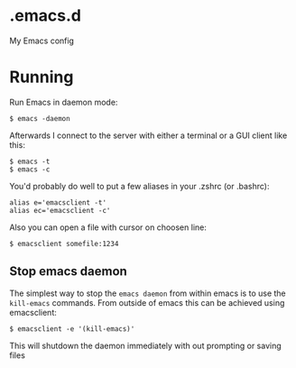 # .emacs.d
My Emacs config

# Running

Run Emacs in daemon mode:
    
    $ emacs -daemon
    
Afterwards I connect to the server with either a terminal or a GUI client like this:

    $ emacs -t
    $ emacs -c

You'd probably do well to put a few aliases in your .zshrc (or .bashrc):

    alias e='emacsclient -t'
    alias ec='emacsclient -c'

Also you can open a file with cursor on choosen line:

    $ emacsclient somefile:1234

## Stop emacs daemon

The simplest way to stop the `emacs daemon` from within emacs is to use the `kill-emacs` commands.
From outside of emacs this can be achieved using emacsclient:

    $ emacsclient -e '(kill-emacs)'

This will shutdown the daemon immediately with out prompting or saving files


